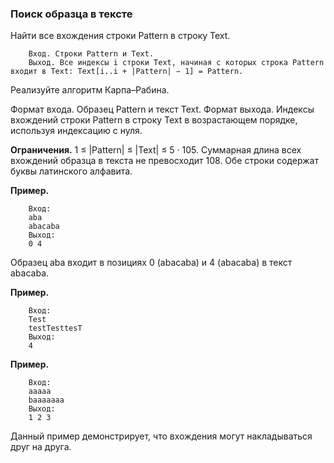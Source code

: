 ### Поиск образца в тексте

Найти все вхождения строки Pattern в строку Text.

        Вход. Строки Pattern и Text.
        Выход. Все индексы i строки Text, начиная с которых строка Pattern входит в Text: Text[i..i + |Pattern| − 1] = Pattern.
        
Реализуйте алгоритм Карпа–Рабина.

Формат входа. Образец Pattern и текст Text.
Формат выхода. Индексы вхождений строки
Pattern в строку Text в возрастающем порядке, используя индексацию с нуля.

**Ограничения.** 1 ≤ |Pattern| ≤ |Text| ≤ 5 · 105.
Суммарная длина всех вхождений образца в текста не превосходит 108.
Обе строки содержат буквы латинского алфавита.

**Пример.**

        Вход:
        aba
        abacaba
        Выход:
        0 4
        
Образец aba входит в позициях 0 (abacaba) и 4 (abacaba) в
текст abacaba.

**Пример.**

        Вход:
        Test
        testTesttesT
        Выход:
        4

**Пример.**

        Вход:
        aaaaa
        baaaaaaa
        Выход:
        1 2 3
        
Данный пример демонстрирует, что вхождения могут накладываться друг на друга.
